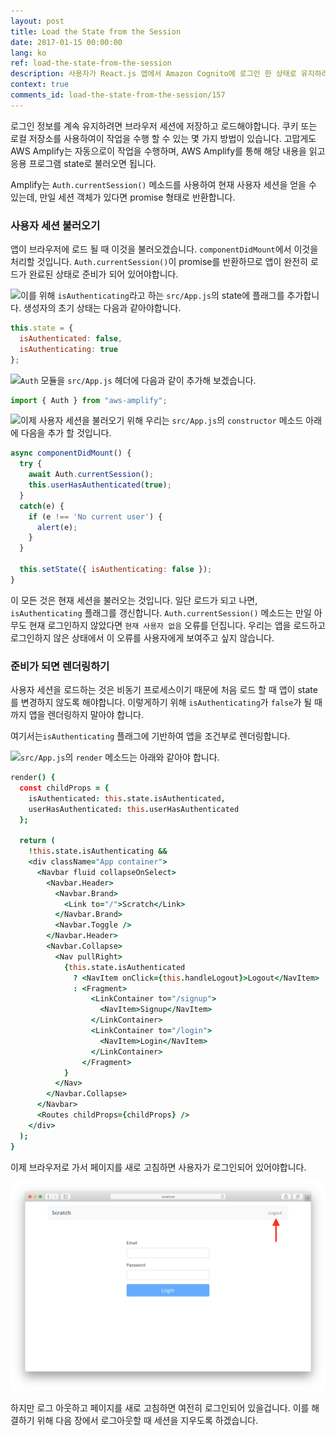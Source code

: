 ```yaml
---
layout: post
title: Load the State from the Session
date: 2017-01-15 00:00:00
lang: ko
ref: load-the-state-from-the-session
description: 사용자가 React.js 앱에서 Amazon Cognito에 로그인 한 상태로 유지하려면 App 세션 state에서 사용자 세션을 로드해야합니다. AWS Amplify Auth.currentSession() 메소드를 사용하여 componentDidMount에 세션을로드합니다.
context: true
comments_id: load-the-state-from-the-session/157
---
```


로그인 정보를 계속 유지하려면 브라우저 세션에 저장하고 로드해야합니다. 쿠키 또는 로컬 저장소를 사용하여이 작업을 수행 할 수 있는 몇 가지 방법이 있습니다. 고맙게도 AWS Amplify는 자동으로이 작업을 수행하며, AWS Amplify를 통해 해당 내용을 읽고 응용 프로그램 state로 불러오면 됩니다.

Amplify는 `Auth.currentSession()` 메소드를 사용하여 현재 사용자 세션을 얻을 수 있는데, 만일 세션 객체가 있다면 promise 형태로 반환합니다.

### 사용자 세션 불러오기

앱이 브라우저에 로드 될 때 이것을 불러오겠습니다. `componentDidMount`에서 이것을 처리할 것입니다. `Auth.currentSession()`이 promise를 반환하므로 앱이 완전히 로드가 완료된 상태로 준비가 되어 있어야합니다.

<img class="code-marker" src="/assets/s.png" />이를 위해 `isAuthenticating`라고 하는 `src/App.js`의 state에 플래그를 추가합니다. 생성자의 초기 상태는 다음과 같아야합니다.

``` javascript
this.state = {
  isAuthenticated: false,
  isAuthenticating: true
};
```

<img class="code-marker" src="/assets/s.png" />`Auth` 모듈을 `src/App.js` 헤더에 다음과 같이 추가해 보겠습니다.

``` javascript
import { Auth } from "aws-amplify";
```

<img class="code-marker" src="/assets/s.png" />이제 사용자 세션을 불러오기 위해 우리는 `src/App.js`의 `constructor` 메소드 아래에 다음을 추가 할 것입니다.

``` javascript
async componentDidMount() {
  try {
    await Auth.currentSession();
    this.userHasAuthenticated(true);
  }
  catch(e) {
    if (e !== 'No current user') {
      alert(e);
    }
  }

  this.setState({ isAuthenticating: false });
}
```

이 모든 것은 현재 세션을 불러오는 것입니다. 일단 로드가 되고 나면, `isAuthenticating` 플래그를 갱신합니다. `Auth.currentSession()` 메소드는 만일 아무도 현재 로그인하지 않았다면 `현재 사용자 없음` 오류를 던집니다. 우리는 앱을 로드하고 로그인하지 않은 상태에서 이 오류를 사용자에게 보여주고 싶지 않습니다.

### 준비가 되면 렌더링하기

사용자 세션을 로드하는 것은 비동기 프로세스이기 때문에 처음 로드 할 때 앱이 state를 변경하지 않도록 해야합니다. 이렇게하기 위해 `isAuthenticating`가 `false`가 될 때까지 앱을 렌더링하지 말아야 합니다.

여기서는`isAuthenticating` 플래그에 기반하여 앱을 조건부로 렌더링합니다.

<img class="code-marker" src="/assets/s.png" />`src/App.js`의 `render` 메소드는 아래와 같아야 합니다. 

``` coffee
render() {
  const childProps = {
    isAuthenticated: this.state.isAuthenticated,
    userHasAuthenticated: this.userHasAuthenticated
  };

  return (
    !this.state.isAuthenticating &&
    <div className="App container">
      <Navbar fluid collapseOnSelect>
        <Navbar.Header>
          <Navbar.Brand>
            <Link to="/">Scratch</Link>
          </Navbar.Brand>
          <Navbar.Toggle />
        </Navbar.Header>
        <Navbar.Collapse>
          <Nav pullRight>
            {this.state.isAuthenticated
              ? <NavItem onClick={this.handleLogout}>Logout</NavItem>
              : <Fragment>
                  <LinkContainer to="/signup">
                    <NavItem>Signup</NavItem>
                  </LinkContainer>
                  <LinkContainer to="/login">
                    <NavItem>Login</NavItem>
                  </LinkContainer>
                </Fragment>
            }
          </Nav>
        </Navbar.Collapse>
      </Navbar>
      <Routes childProps={childProps} />
    </div>
  );
}
```

이제 브라우저로 가서 페이지를 새로 고침하면 사용자가 로그인되어 있어야합니다.

![세션에서로드 된 스크린 샷 스크린 샷](/assets/login-from-session-loaded.png)

하지만 로그 아웃하고 페이지를 새로 고침하면 여전히 로그인되어 있을겁니다. 이를 해결하기 위해 다음 장에서 로그아웃할 때 세션을 지우도록 하겠습니다.
